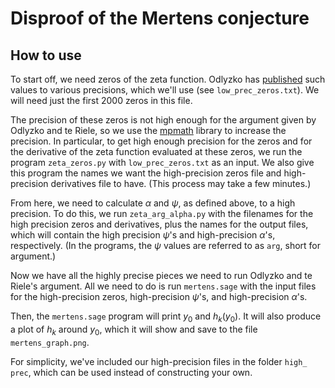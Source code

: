 # Disproof of the Mertens conjecture

## How to use

To start off, we need zeros of the zeta function. Odlyzko has [published](http://www.dtc.umn.edu/~odlyzko/zeta_tables/index.html) such values to various precisions, which we'll use (see `low_prec_zeros.txt`). We will need just the first 2000 zeros in this file.

The precision of these zeros is not high enough for the argument given by Odlyzko and te Riele, so we use the [mpmath](https://mpmath.org/) library to increase the precision. In particular, to get high enough precision for the zeros and for the derivative of the zeta function evaluated at these zeros, we run the program `zeta_zeros.py` with `low_prec_zeros.txt` as an input. We also give this program the names we want the high-precision zeros file and high-precision derivatives file to have. (This process may take a few minutes.)

From here, we need to calculate $\alpha$ and $\psi$, as defined above, to a high precision. To do this, we run `zeta_arg_alpha.py` with the filenames for the high precision zeros and derivatives, plus the names for the output files, which will contain the high precision $\psi$'s and high-precision $\alpha$'s, respectively. (In the programs, the $\psi$ values are referred to as `arg`, short for argument.)

Now we have all the highly precise pieces we need to run Odlyzko and te Riele's argument. All we need to do is run `mertens.sage` with the input files for the high-precision zeros, high-precision $\psi$'s, and high-precision $\alpha$'s. 

Then, the `mertens.sage` program will print $y_ {0}$ and $h_ {k}(y_ {0})$. It will also produce a plot of $h_ {k}$ around $y_ {0}$, which it will show and save to the file `mertens_graph.png`. 

For simplicity, we've included our high-precision files in the folder `high_ prec`, which can be used instead of constructing your own.
